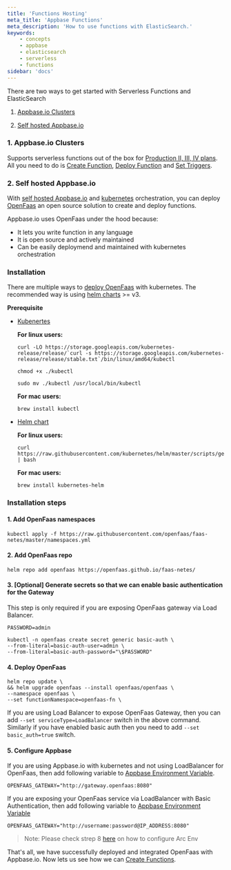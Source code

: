 ```yaml
---
title: 'Functions Hosting'
meta_title: 'Appbase Functions'
meta_description: 'How to use functions with ElasticSearch.'
keywords:
    - concepts
    - appbase
    - elasticsearch
    - serverless
    - functions
sidebar: 'docs'
---
```


There are two ways to get started with Serverless Functions and ElasticSearch

1. [Appbase.io Clusters](https://docs.appbase.io/docs/hosting/Cluster/)

2. [Self hosted Appbase.io](https://github.com/appbaseio/arc-k8s)

### 1. Appbase.io Clusters

Supports serverless functions out of the box for [Production II, III, IV plans](https://appbase.io/clusters/#pricing). All you need to do is [Create Function](/docs/search/Functions/create), [Deploy Function](/docs/search/Functions/deploy) and [Set Triggers](/docs/search/Functions/trigger).

### 2. Self hosted Appbase.io

With [self hosted Appbase.io](https://github.com/appbaseio/arc-k8s) and [kubernetes](https://kubernetes.io/) orchestration, you can deploy [OpenFaas](https://github.com/openfaas/faas-netes/blob/master/chart/openfaas/README.md) an open source solution to create and deploy functions.

Appbase.io uses OpenFaas under the hood because:
* It lets you write function in any language
* It is open source and actively maintained
* Can be easily deploymend and maintained with kubernetes orchestration

### Installation

There are multiple ways to [deploy OpenFaas](https://docs.openfaas.com/deployment/kubernetes/) with kubernetes. The recommended way is using [helm charts](https://helm.sh/docs/topics/charts/) >= v3.

**Prerequisite**

-   [Kubenertes](https://kubernetes.io/docs/tasks/tools/install-kubectl/)

    **For linux users:**

    ```
    curl -LO https://storage.googleapis.com/kubernetes-release/release/`curl -s https://storage.googleapis.com/kubernetes-release/release/stable.txt`/bin/linux/amd64/kubectl

    chmod +x ./kubectl

    sudo mv ./kubectl /usr/local/bin/kubectl
    ```

    **For mac users:**

    ```
    brew install kubectl
    ```

-   [Helm chart](https://github.com/helm/charts)

    **For linux users:**

    ```
    curl https://raw.githubusercontent.com/kubernetes/helm/master/scripts/get | bash
    ```

    **For mac users:**

    ```
    brew install kubernetes-helm
    ```

### Installation steps

#### 1. Add OpenFaas namespaces

    kubectl apply -f https://raw.githubusercontent.com/openfaas/faas-netes/master/namespaces.yml

#### 2. Add OpenFaas repo

    helm repo add openfaas https://openfaas.github.io/faas-netes/

#### 3. [Optional] Generate secrets so that we can enable basic authentication for the Gateway

This step is only required if you are exposing OpenFaas gateway via Load Balancer.

    PASSWORD=admin

    kubectl -n openfaas create secret generic basic-auth \
    --from-literal=basic-auth-user=admin \
    --from-literal=basic-auth-password="\$PASSWORD"

#### 4. Deploy OpenFaas

    helm repo update \
    && helm upgrade openfaas --install openfaas/openfaas \
    --namespace openfaas \
    --set functionNamespace=openfaas-fn \

If you are using Load Balancer to expose OpenFaas Gateway, then you can add `--set serviceType=LoadBalancer` switch in the above command. Similarly if you have enabled basic auth then you need to add `--set basic_auth=true` switch.

#### 5. Configure Appbase

If you are using Appbase.io with kubernetes and not using LoadBalancer for OpenFaas, then add following variable to [Appbase Environment Variable](https://github.com/appbaseio/arc-k8s).

    OPENFAAS_GATEWAY="http://gateway.openfaas:8080"

If you are exposing your OpenFaas service via LoadBalancer with Basic Authentication, then add following variable to [Appbase Environment Variable](https://github.com/appbaseio/arc-k8s)

    OPENFAAS_GATEWAY="http://username:password@IP_ADDRESS:8080"

> Note: Please check strep 8 [here](https://github.com/appbaseio/arc-k8s) on how to configure Arc Env

That's all, we have successfully deployed and integrated OpenFaas with Appbase.io. Now lets us see how we can [Create Functions](/docs/search/Functions/create).
